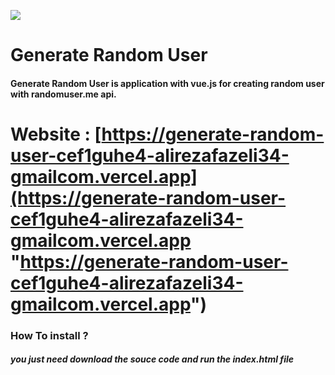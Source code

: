 [![](https://cdn.discordapp.com/attachments/747437260927926289/985151817342144532/unknown.png)](https://cdn.discordapp.com/attachments/747437260927926289/985151817342144532/unknown.png)

# Generate Random User
#### Generate Random User is application with vue.js for creating random user with randomuser.me api.

# Website : [https://generate-random-user-cef1guhe4-alirezafazeli34-gmailcom.vercel.app](https://generate-random-user-cef1guhe4-alirezafazeli34-gmailcom.vercel.app "https://generate-random-user-cef1guhe4-alirezafazeli34-gmailcom.vercel.app")

### How To install ?
##### you just need download the souce code and run the index.html file


